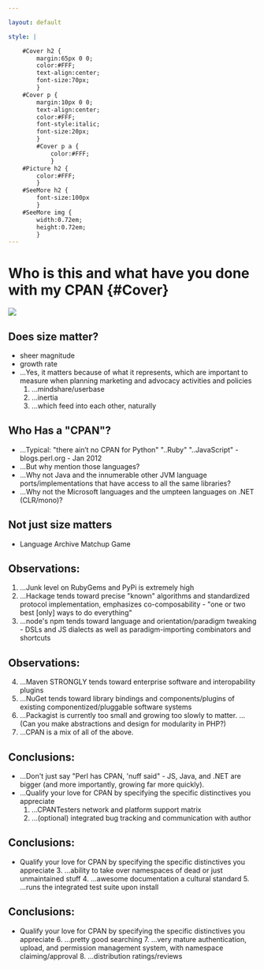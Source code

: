 ```yaml
---

layout: default

style: |

    #Cover h2 {
        margin:65px 0 0;
        color:#FFF;
        text-align:center;
        font-size:70px;
        }
    #Cover p {
        margin:10px 0 0;
        text-align:center;
        color:#FFF;
        font-style:italic;
        font-size:20px;
        }
        #Cover p a {
            color:#FFF;
            }
    #Picture h2 {
        color:#FFF;
        }
    #SeeMore h2 {
        font-size:100px
        }
    #SeeMore img {
        width:0.72em;
        height:0.72em;
        }
---
```


# Who is this and what have you done with my CPAN {#Cover}

![](pictures/cover.jpg)
<!-- photo by John Carey, fiftyfootshadows.net -->


## Does size matter?

- sheer magnitude
- growth rate
- ...Yes, it matters because of what it represents, which are important to measure when planning marketing and advocacy activities and policies
    1. ...mindshare/userbase
    2. ...inertia
    3. ...which feed into each other, naturally


## Who Has a "CPAN"?

* ...Typical: "there ain’t no CPAN for Python" "..Ruby" "..JavaScript" - blogs.perl.org - Jan 2012
* ...But why mention those languages?
* ...Why not Java and the innumerable other JVM language ports/implementations that have access to all the same libraries?
* ...Why not the Microsoft languages and the umpteen languages on .NET (CLR/mono)?


## Not just size matters

- Language Archive Matchup Game

## Observations:

1. ...Junk level on RubyGems and PyPi is extremely high
2. ...Hackage tends toward precise "known" algorithms and standardized protocol implementation, emphasizes co-composability - "one or two best [only] ways to do everything"
3. ...node's npm tends toward language and orientation/paradigm tweaking - DSLs and JS dialects as well as paradigm-importing combinators and shortcuts


## Observations:

4. ...Maven STRONGLY tends toward enterprise software and interopability plugins
5. ...NuGet tends toward library bindings and components/plugins of existing componentized/pluggable software systems
6. ...Packagist is currently too small and growing too slowly to matter.  ...(Can you make abstractions and design for modularity in PHP?)
7. ...CPAN is a mix of all of the above.

## Conclusions:

- ...Don't just say "Perl has CPAN, 'nuff said" - JS, Java, and .NET are bigger (and more importantly, growing far more quickly).
- ...Qualify your love for CPAN by specifying the specific distinctives you appreciate
    1. ...CPANTesters network and platform support matrix
    2. ...(optional) integrated bug tracking and communication with author

## Conclusions:

- Qualify your love for CPAN by specifying the specific distinctives you appreciate
    3. ...ability to take over namespaces of dead or just unmaintained stuff
    4. ...awesome documentation a cultural standard
    5. ...runs the integrated test suite upon install

## Conclusions:

- Qualify your love for CPAN by specifying the specific distinctives you appreciate
    6. ...pretty good searching
    7. ...very mature authentication, upload, and permission management system, with namespace claiming/approval
    8. ...distribution ratings/reviews


